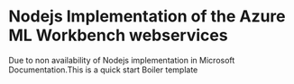 # Nodejs Implementation of the Azure ML Workbench webservices

Due to non availability of Nodejs implementation in Microsoft Documentation.This is a quick start Boiler template
